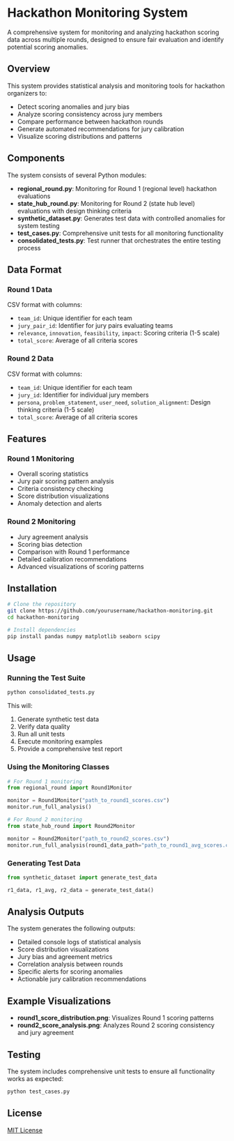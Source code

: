 # Hackathon Monitoring System

A comprehensive system for monitoring and analyzing hackathon scoring data across multiple rounds, designed to ensure fair evaluation and identify potential scoring anomalies.

## Overview

This system provides statistical analysis and monitoring tools for hackathon organizers to:

- Detect scoring anomalies and jury bias
- Analyze scoring consistency across jury members
- Compare performance between hackathon rounds
- Generate automated recommendations for jury calibration
- Visualize scoring distributions and patterns

## Components

The system consists of several Python modules:

- **regional_round.py**: Monitoring for Round 1 (regional level) hackathon evaluations
- **state_hub_round.py**: Monitoring for Round 2 (state hub level) evaluations with design thinking criteria
- **synthetic_dataset.py**: Generates test data with controlled anomalies for system testing
- **test_cases.py**: Comprehensive unit tests for all monitoring functionality
- **consolidated_tests.py**: Test runner that orchestrates the entire testing process

## Data Format

### Round 1 Data

CSV format with columns:

- `team_id`: Unique identifier for each team
- `jury_pair_id`: Identifier for jury pairs evaluating teams
- `relevance`, `innovation`, `feasibility`, `impact`: Scoring criteria (1-5 scale)
- `total_score`: Average of all criteria scores

### Round 2 Data

CSV format with columns:

- `team_id`: Unique identifier for each team
- `jury_id`: Identifier for individual jury members
- `persona`, `problem_statement`, `user_need`, `solution_alignment`: Design thinking criteria (1-5 scale)
- `total_score`: Average of all criteria scores

## Features

### Round 1 Monitoring

- Overall scoring statistics
- Jury pair scoring pattern analysis
- Criteria consistency checking
- Score distribution visualizations
- Anomaly detection and alerts

### Round 2 Monitoring

- Jury agreement analysis
- Scoring bias detection
- Comparison with Round 1 performance
- Detailed calibration recommendations
- Advanced visualizations of scoring patterns

## Installation

```bash
# Clone the repository
git clone https://github.com/yourusername/hackathon-monitoring.git
cd hackathon-monitoring

# Install dependencies
pip install pandas numpy matplotlib seaborn scipy
```

## Usage

### Running the Test Suite

```bash
python consolidated_tests.py
```

This will:

1. Generate synthetic test data
2. Verify data quality
3. Run all unit tests
4. Execute monitoring examples
5. Provide a comprehensive test report

### Using the Monitoring Classes

```python
# For Round 1 monitoring
from regional_round import Round1Monitor

monitor = Round1Monitor("path_to_round1_scores.csv")
monitor.run_full_analysis()

# For Round 2 monitoring
from state_hub_round import Round2Monitor

monitor = Round2Monitor("path_to_round2_scores.csv")
monitor.run_full_analysis(round1_data_path="path_to_round1_avg_scores.csv")
```

### Generating Test Data

```python
from synthetic_dataset import generate_test_data

r1_data, r1_avg, r2_data = generate_test_data()
```

## Analysis Outputs

The system generates the following outputs:

- Detailed console logs of statistical analysis
- Score distribution visualizations
- Jury bias and agreement metrics
- Correlation analysis between rounds
- Specific alerts for scoring anomalies
- Actionable jury calibration recommendations

## Example Visualizations

- **round1_score_distribution.png**: Visualizes Round 1 scoring patterns
- **round2_score_analysis.png**: Analyzes Round 2 scoring consistency and jury agreement

## Testing

The system includes comprehensive unit tests to ensure all functionality works as expected:

```bash
python test_cases.py
```

## License

[MIT License](LICENSE)
